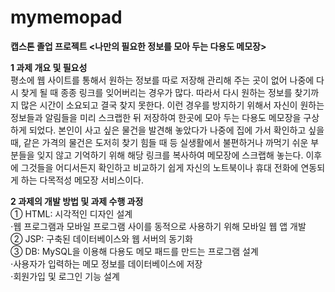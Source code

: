 # mymemopad
**캡스톤 졸업 프로젝트
<나만의 필요한 정보를 모아 두는 다용도 메모장>**


**1 과제 개요 및 필요성**  
평소에 웹 사이트를 통해서 원하는 정보를 따로 저장해 관리해 주는 곳이 없어 나중에 다시 찾게 될 때 종종 링크를 잊어버리는 경우가 많다. 따라서 다시 원하는 정보를 찾기까지 많은 시간이 소요되고 결국 찾지 못한다. 이런 경우를 방지하기 위해서 자신이 원하는 정보들과 알림들을 미리 스크랩한 뒤 저장하여 한곳에 모아 두는 다용도 메모장을 구상하게 되었다. 본인이 사고 싶은 물건을 발견해 놓았다가 나중에 집에 가서 확인하고 싶을 때, 같은 가격의 물건은 도저히 찾기 힘들 때 등 실생활에서 불편하거나 까먹기 쉬운 부분들을 잊지 않고 기억하기 위해 해당 링크를 복사하여 메모장에 스크랩해 놓는다. 이후에 그것들을 어디서든지 확인하고 비교하기 쉽게 자신의 노트북이나 휴대 전화에 연동되게 하는 다목적성 메모장 서비스이다.

**2 과제의 개발 방법 및 과제 수행 과정**  
① HTML: 시각적인 디자인 설계  
⋅웹 프로그램과 모바일 프로그램 사이를 동적으로 사용하기 위해 모바일 웹 앱 개발  
② JSP: 구축된 데이터베이스와 웹 서버의 동기화  
③ DB: MySQL을 이용해 다용도 메모 패드를 만드는 프로그램 설계  
⋅사용자가 입력하는 메모 정보를 데이터베이스에 저장  
⋅회원가입 및 로그인 기능 설계  
